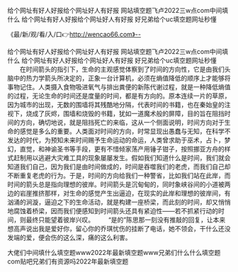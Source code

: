 给个网址有好人好报给个网址好人有好报
网站填空题飞卢2022三w点com中间填什么
给个网址有好人好报给个网址好人有好报
好兄弟给个uc填空题网址秒懂


《最/新/观/看/入/口👉http://wencao66.com》--

给个网址有好人好报给个网址好人有好报
网站填空题飞卢2022三w点com中间填什么
给个网址有好人好报给个网址好人有好报
好兄弟给个uc填空题网址秒懂
　　在时间箭头的指引下，生命的主观感觉体察到了时间的方向性，它是由我们头脑中的热力学箭头所决定的，正象一台计算机，必须在熵值降低的顺序上才能够将事物记住。人类摄入食物吸进氧气与排出粪便的新陈代谢过程，就是一种降低熵值的过程，无论生命的时间还是度量的时间，都是有方向的。原本连续一片的草原，因为城市的出现，无数的围墙将其残酷地分隔，代表时间的书籍，也在秦始皇的注视下，烧成了灰烬，围墙和烧毁的书籍，犹如一道魔术般的屏障，目的旨在阻挡时间的方向，确切地说，就是阻挡死亡的来临，这从一个侧面说明，时间方向对于生命的感觉是多么的重要。人类面对时间的方向，时常显现出愚蠢与无知，在科学不发达的时代，为预知未来时间赐予生命运动的命运，人类曾求助于巫术，占卜，梦幻，直觉，和神谕圣书等手段，更有不惜倾家荡产用锤子钳子，按照挪亚方舟的样式赶制用以逃避大灾难工具的现象屡屡发生。假如我们知道什么是时间，我们就会知道我们自己，因为我们是由时间做成的，时间是吞噬我们的老虎，而我们自己却不断重复老虎的行为。于是，时间的方向给我们一种警省，比如我们站在此岸，而时间的箭头总是指向理想的彼岸。时间箭头是沉甸甸的，同时象峡谷间的小道被两边的岩崖推挤那样，对生命的感觉产生出逼迫，在现实的此岸和理想的彼岸间，有汹涌的涧漩，逼迫之下的生命活动，就是构建一座桥梁，而此刻的时间，却又悄悄地腐蚀着桥梁，因而我们便感知到时间箭头还具有紧迫性——若不抓紧行动的时间，则最终只能望着彼岸兴叹。
　　“是的”陈思那一刻没有推敲的回复，让本来想高声说出我是爱好你，留心你的乔琪忧伤的挂断了电话，她不领会，干什么还没发端的爱，便会伤的这么深，痛的这么利害。





大佬们中间填什么填空题www2022年最新填空题www兄弟们什么什么填空题com贴吧兄弟们有资源吗2022年最新填空题
